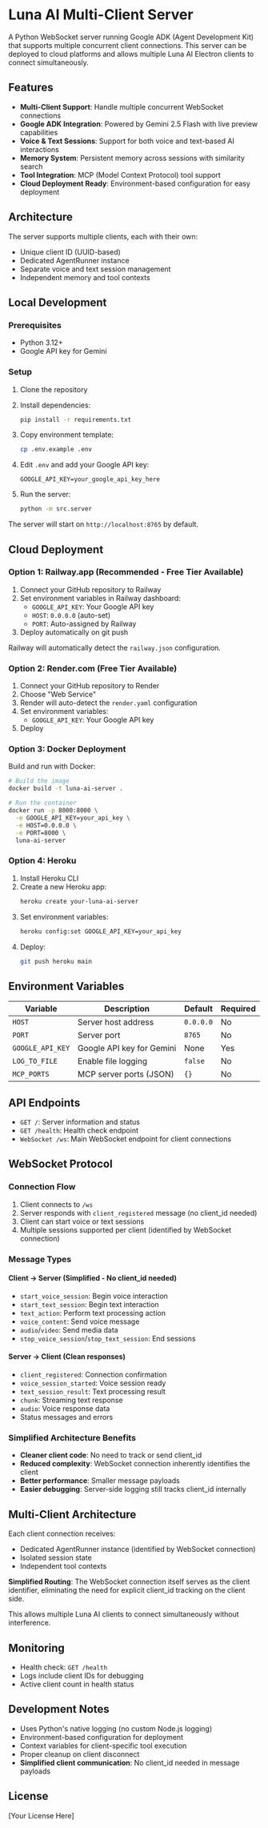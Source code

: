 # Luna AI Multi-Client Server

A Python WebSocket server running Google ADK (Agent Development Kit) that supports multiple concurrent client connections. This server can be deployed to cloud platforms and allows multiple Luna AI Electron clients to connect simultaneously.

## Features

-   **Multi-Client Support**: Handle multiple concurrent WebSocket connections
-   **Google ADK Integration**: Powered by Gemini 2.5 Flash with live preview capabilities
-   **Voice & Text Sessions**: Support for both voice and text-based AI interactions
-   **Memory System**: Persistent memory across sessions with similarity search
-   **Tool Integration**: MCP (Model Context Protocol) tool support
-   **Cloud Deployment Ready**: Environment-based configuration for easy deployment

## Architecture

The server supports multiple clients, each with their own:

-   Unique client ID (UUID-based)
-   Dedicated AgentRunner instance
-   Separate voice and text session management
-   Independent memory and tool contexts

## Local Development

### Prerequisites

-   Python 3.12+
-   Google API key for Gemini

### Setup

1. Clone the repository
2. Install dependencies:

    ```bash
    pip install -r requirements.txt
    ```

3. Copy environment template:

    ```bash
    cp .env.example .env
    ```

4. Edit `.env` and add your Google API key:

    ```
    GOOGLE_API_KEY=your_google_api_key_here
    ```

5. Run the server:
    ```bash
    python -m src.server
    ```

The server will start on `http://localhost:8765` by default.

## Cloud Deployment

### Option 1: Railway.app (Recommended - Free Tier Available)

1. Connect your GitHub repository to Railway
2. Set environment variables in Railway dashboard:
    - `GOOGLE_API_KEY`: Your Google API key
    - `HOST`: `0.0.0.0` (auto-set)
    - `PORT`: Auto-assigned by Railway
3. Deploy automatically on git push

Railway will automatically detect the `railway.json` configuration.

### Option 2: Render.com (Free Tier Available)

1. Connect your GitHub repository to Render
2. Choose "Web Service"
3. Render will auto-detect the `render.yaml` configuration
4. Set environment variables:
    - `GOOGLE_API_KEY`: Your Google API key
5. Deploy

### Option 3: Docker Deployment

Build and run with Docker:

```bash
# Build the image
docker build -t luna-ai-server .

# Run the container
docker run -p 8000:8000 \
  -e GOOGLE_API_KEY=your_api_key \
  -e HOST=0.0.0.0 \
  -e PORT=8000 \
  luna-ai-server
```

### Option 4: Heroku

1. Install Heroku CLI
2. Create a new Heroku app:
    ```bash
    heroku create your-luna-ai-server
    ```
3. Set environment variables:
    ```bash
    heroku config:set GOOGLE_API_KEY=your_api_key
    ```
4. Deploy:
    ```bash
    git push heroku main
    ```

## Environment Variables

| Variable         | Description               | Default   | Required |
| ---------------- | ------------------------- | --------- | -------- |
| `HOST`           | Server host address       | `0.0.0.0` | No       |
| `PORT`           | Server port               | `8765`    | No       |
| `GOOGLE_API_KEY` | Google API key for Gemini | None      | Yes      |
| `LOG_TO_FILE`    | Enable file logging       | `false`   | No       |
| `MCP_PORTS`      | MCP server ports (JSON)   | `{}`      | No       |

## API Endpoints

-   `GET /`: Server information and status
-   `GET /health`: Health check endpoint
-   `WebSocket /ws`: Main WebSocket endpoint for client connections

## WebSocket Protocol

### Connection Flow

1. Client connects to `/ws`
2. Server responds with `client_registered` message (no client_id needed)
3. Client can start voice or text sessions
4. Multiple sessions supported per client (identified by WebSocket connection)

### Message Types

#### Client → Server (Simplified - No client_id needed)

-   `start_voice_session`: Begin voice interaction
-   `start_text_session`: Begin text interaction
-   `text_action`: Perform text processing action
-   `voice_content`: Send voice message
-   `audio`/`video`: Send media data
-   `stop_voice_session`/`stop_text_session`: End sessions

#### Server → Client (Clean responses)

-   `client_registered`: Connection confirmation
-   `voice_session_started`: Voice session ready
-   `text_session_result`: Text processing result
-   `chunk`: Streaming text response
-   `audio`: Voice response data
-   Status messages and errors

### Simplified Architecture Benefits

-   **Cleaner client code**: No need to track or send client_id
-   **Reduced complexity**: WebSocket connection inherently identifies the client
-   **Better performance**: Smaller message payloads
-   **Easier debugging**: Server-side logging still tracks client_id internally

## Multi-Client Architecture

Each client connection receives:

-   Dedicated AgentRunner instance (identified by WebSocket connection)
-   Isolated session state
-   Independent tool contexts

**Simplified Routing**: The WebSocket connection itself serves as the client identifier, eliminating the need for explicit client_id tracking on the client side.

This allows multiple Luna AI clients to connect simultaneously without interference.

## Monitoring

-   Health check: `GET /health`
-   Logs include client IDs for debugging
-   Active client count in health status

## Development Notes

-   Uses Python's native logging (no custom Node.js logging)
-   Environment-based configuration for deployment
-   Context variables for client-specific tool execution
-   Proper cleanup on client disconnect
-   **Simplified client communication**: No client_id needed in message payloads

## License

[Your License Here]
